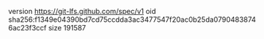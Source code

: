 version https://git-lfs.github.com/spec/v1
oid sha256:f1349e04390bd7cd75ccdda3ac3477547f20ac0b25da07904838746ac23f3ccf
size 191587

